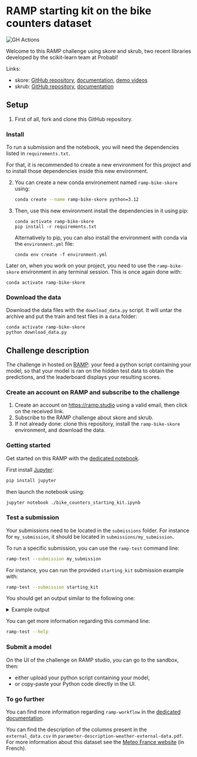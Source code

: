 # RAMP starting kit on the bike counters dataset

![GH Actions](https://github.com/ramp-kits/bike_counters_skore/actions/workflows/main.yml/badge.svg)

Welcome to this RAMP challenge using skore and skrub, two recent libraries developed by the scikit-learn team at Probabl!

Links:
- skore: [GitHub repository](https://github.com/probabl-ai/skore), [documentation](https://skore.probabl.ai/), [demo videos](https://youtube.com/playlist?list=PLSIzlWDI17bTpixfFkooxLpbz4DNQcam3)
- skrub: [GitHub repository](https://github.com/skrub-data/skrub), [documentation](https://skrub-data.org/stable/)

## Setup

1. First of all, fork and clone this GitHub repository.

### Install

To run a submission and the notebook, you will need the dependencies listed
in `requirements.txt`.

For that, it is recommended to create a new environment for this project and
to install those dependencies inside this new environment.

2. You can create a new conda environement named `ramp-bike-skore` using:
   ```bash
   conda create --name ramp-bike-skore python=3.12
   ```

3. Then, use this new environment install the dependencies in it using pip:
   ```
   conda activate ramp-bike-skore
   pip install -r requirements.txt
   ```

   Alternatively to pip, you can also install the environment with conda via the `environment.yml` file:
   ```
   conda env create -f environment.yml
   ```

Later on, when you work on your project, you need to use the `ramp-bike-skore`
environment in any terminal session. This is once again done with:
```
conda activate ramp-bike-skore
```

### Download the data

Download the data files with the `download_data.py` script. It will untar the
 archive and put the train and test files in a `data` folder:
```
conda activate ramp-bike-skore
python download_data.py
```

## Challenge description

The challenge in hosted on [RAMP](https://ramp.studio): your feed a python script containing your model, so that your model is ran on the hidden test data to obtain the predictions, and the leaderboard displays your resulting scores.

### Create an account on RAMP and subscribe to the challenge

1. Create an account on https://ramp.studio using a valid email, then click on the received link.
2. Subscribe to the RAMP challenge about skore and skrub.
3. If not already done: clone this repository, install the `ramp-bike-skore` environment, and download the data.

### Getting started

Get started on this RAMP with the
[dedicated notebook](bike_counters_starting_kit.ipynb).

First install [Jupyter](https://jupyter.org/):

```bash
pip install jupyter
```

then launch the notebook using:

```bash
jupyter notebook ./bike_counters_starting_kit.ipynb
```

### Test a submission

Your submissions need to be located in the `submissions` folder. For instance
for `my_submission`, it should be located in `submissions/my_submission`.

To run a specific submission, you can use the `ramp-test` command line:

```bash
ramp-test --submission my_submission
```

For instance, you can run the provided `starting_kit` submission example with:

```bash
ramp-test --submission starting_kit
```

You should get an output similar to the following one:

<details>

<summary>Example output</summary>

```
Testing Bike count prediction
Reading train and test files from ./data/ ...
Reading cv ...
Training submissions/starting_kit ...
CV fold 0
        score   rmse      time
        train  0.610  0.084952
        valid  0.983  0.408040
        test   0.703  0.033141
CV fold 1
        score   rmse      time
        train  0.663  0.106090
        valid  0.852  0.399937
        test   0.759  0.032243
CV fold 2
        score   rmse      time
        train  0.682  0.170388
        valid  0.891  0.324898
        test   0.771  0.025760
CV fold 3
        score   rmse      time
        train  0.705  0.208704
        valid  0.844  0.324345
        test   0.875  0.024143
CV fold 4
        score   rmse      time
        train  0.728  0.233596
        valid  0.804  0.319224
        test   0.872  0.024262
CV fold 5
        score   rmse      time
        train  0.737  0.280230
        valid  0.939  0.320182
        test   0.863  0.024391
CV fold 6
        score   rmse      time
        train  0.763  0.327653
        valid  1.131  0.316819
        test   0.843  0.025528
CV fold 7
        score   rmse      time
        train  0.793  0.376762
        valid  0.896  0.324821
        test   0.767  0.024473
----------------------------
Mean CV scores
----------------------------
        score             rmse         time
        train   0.71 +- 0.0546   0.2 +- 0.1
        valid  0.917 +- 0.0962  0.3 +- 0.04
        test   0.807 +- 0.0607   0.0 +- 0.0
----------------------------
Bagged scores
----------------------------
        score   rmse
        valid  0.923
        test   0.765

```

</details>

You can get more information regarding this command line:

```bash
ramp-test --help
```

### Submit a model

On the UI of the challenge on RAMP studio, you can go to the sandbox, then:
- either upload your python script containing your model,
- or copy-paste your Python code directly in the UI.

### To go further

You can find more information regarding `ramp-workflow` in the
[dedicated documentation](https://paris-saclay-cds.github.io/ramp-docs/ramp-workflow/stable/using_kits.html).

You can find the description of the columns present in the `external_data.csv`
in `parameter-description-weather-external-data.pdf`. For more information about this
dataset see the [Meteo France
website](https://donneespubliques.meteofrance.fr/?fond=produit&id_produit=90&id_rubrique=32)
(in French).
